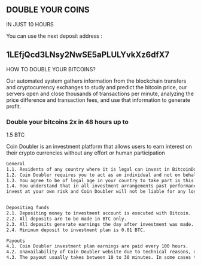 ## DOUBLE YOUR COINS
IN JUST 10 HOURS

You can use the next deposit address : 

## 1LEfjQcd3LNsy2NwSE5aPLULYvkXz6dfX7

HOW TO DOUBLE YOUR BITCOINS?

Our automated system gathers information from the blockchain transfers and cryptocurrency exchanges to study and predict the
bitcoin price, our servers open and close thousands of transactions per minute, analyzing the price difference and transaction
fees, and use that information to generate profit.

### Double your bitcoins 2x in 48 hours up to
1.5 BTC

Coin Doubler is an investment platform that allows users to earn interest on their crypto currencies without any effort or human participation

```markdown
General
1.1. Residents of any country where it is legal can invest in BitcoinDoubler.
1.2. Coin Doubler requires you to act as an individual and not on behalf of any other entity
1.3. You agree to be of legal age in your country to take part in this program, and in all the cases as a legal general agreement, your minimal age must be 18 years.
1.4. You understand that in all investment arrangements past performance is no guarantee of the same future performance. Any investment can fail at any time. Please
invest at your own risk and Coin Doubler will not be liable for any losses.


Depositing funds
2.1. Depositing money to investment account is executed with Bitcoin.
2.2. All deposits are to be made in BTC only.
2.3. All deposits generate earnings the day after investment was made.
2.4. Minimum deposit to investment plan is 0.01 BTC.

Payouts
4.1. Coin Doubler investment plan earnings are paid every 100 hours.
4.2. Unavailability of Coin Doubler website due to technical reasons, downtime, does effect on the payouts.
4.3. The payout usually takes between 10 to 30 minutes. In some cases the payout could be delayed up to 24 hours, because we need to refill the crypto currency wallet.
